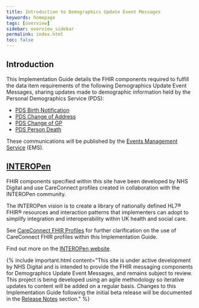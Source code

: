 ```yaml
---
title: Introduction to Demographics Update Event Messages
keywords: homepage
tags: [overview]
sidebar: overview_sidebar
permalink: index.html
toc: false
---
```


## Introduction ##

This Implementation Guide details the FHIR components required to fulfill the data item requirements of the following Demographics Update Event Messages, sharing updates made to demographic information held by the Personal Demographics Service (PDS): 

- [PDS Birth Notification](explore_pds_birth_notification.html)
- [PDS Change of Address](explore_pds_change_of_address.html)
- [PDS Change of GP](explore_pds_change_of_gp.html)
- [PDS Person Death](xplore_pds_person_death.html)

These communications will be published by the [Events Management Service](https://developer.nhs.uk/library/interoperability/events-management-service) (EMS).

## [INTEROPen](http://www.interopen.org) ##

FHIR components specified within this site have been developed by NHS Digital and use CareConnect profiles created in collaboration with the INTEROPen community. 

The INTEROPen vision is to create a library of nationally defined HL7® FHIR® resources and interaction patterns that implementers can adopt to simplify integration and interoperability within UK health and social care.

See [CareConnect FHIR Profiles](support_careconnect.html) for further clarification on the use of CareConnect FHIR profiles within this Implementation Guide.

Find out more on the [INTEROPen website](http://interopen.org).

{% include important.html content="This site is under active development by NHS Digital and is intended to provide the FHIR messaging components for Demographics Update Event Messages, and remains subject to review. This project is being developed using an agile methodology so iterative updates to content will be added on a regular basis. Changes to this Implementation Guide following the initial beta release will be documented in the [Release Notes](overview_release_notes.html) section." %}